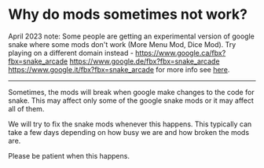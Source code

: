 # Why do mods sometimes not work?

April 2023 note: Some people are getting an experimental version of google snake where some mods don't work (More Menu Mod, Dice Mod). Try playing on a different domain instead - https://www.google.ca/fbx?fbx=snake_arcade https://www.google.de/fbx?fbx=snake_arcade https://www.google.it/fbx?fbx=snake_arcade for more info see [here](https://github.com/DarkSnakeGang/GoogleSnakeModLoader/blob/main/docs/different_version.md).

---

Sometimes, the mods will break when google make changes to the code for snake.
This may affect only some of the google snake mods or it may affect all of them.

We will try to fix the snake mods whenever this happens.
This typically can take a few days depending on how busy we are and how broken the mods are.

Please be patient when this happens.

